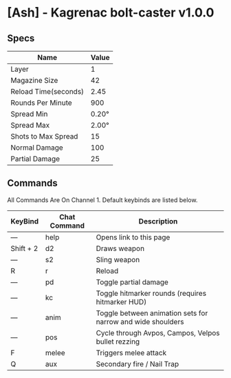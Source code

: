 # [Ash] - Kagrenac bolt-caster v1.0.0
## Specs
| Name                | Value        |
|---------------------|--------------|
| Layer               | 1            |
| Magazine Size       | 42           |
| Reload Time(seconds)| 2.45         |
| Rounds Per Minute   | 900          |
| Spread Min          | 0.20°        |
| Spread Max          | 2.00°        |
| Shots to Max Spread | 15           |
| Normal Damage       | 100          |
| Partial Damage      | 25           |
  
## Commands
All Commands Are On Channel 1. Default keybinds are listed below.

| KeyBind      | Chat Command | Description                                                 
|--------------|--------------|-------------------------------------------------------------
| —            | help         | Opens link to this page                                     
| Shift + 2    | d2           | Draws weapon                                                
| —            | s2           | Sling weapon                                                
| R            | r            | Reload                                                      
| —            | pd           | Toggle partial damage                                       
| —            | kc           | Toggle hitmarker rounds (requires hitmarker HUD)            
| —            | anim         | Toggle between animation sets for narrow and wide shoulders
| —            | pos          | Cycle through Avpos, Campos, Velpos bullet rezzing         
| F            | melee        | Triggers melee attack                                     
| Q            | aux          | Secondary fire / Nail Trap
